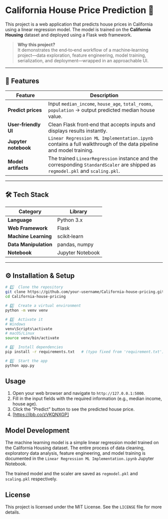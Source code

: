 # California House Price Prediction 🚀

This project is a web application that predicts house prices in California using a linear regression model. The model is trained on the **California Housing** dataset and deployed using a Flask web framework.


> **Why this project?**  
> It demonstrates the end‑to‑end workflow of a machine‑learning project—data exploration, feature engineering, model training, serialization, and deployment—wrapped in an approachable UI.

---

## 📌 Features

| Feature | Description |
|---------|-------------|
| **Predict prices** | Input `median_income`, `house_age`, `total_rooms`, `population` → output predicted median house value. |
| **User‑friendly UI** | Clean Flask front‑end that accepts inputs and displays results instantly. |
| **Jupyter notebook** | `Linear Regression ML Implementation.ipynb` contains a full walkthrough of the data pipeline and model training. |
| **Model artifacts** | The trained `LinearRegression` instance and the corresponding `StandardScaler` are shipped as `regmodel.pkl` and `scaling.pkl`. |

---

## 🛠️ Tech Stack

| Category | Library |
|----------|---------|
| **Language** | Python 3.x |
| **Web Framework** | Flask |
| **Machine Learning** | scikit‑learn |
| **Data Manipulation** | pandas, numpy |
| **Notebook** | Jupyter Notebook |

---

## ⚙️ Installation & Setup

```bash
# 1️⃣  Clone the repository
git clone https://github.com/your-username/California-house-pricing.git
cd California-house-pricing

# 2️⃣  Create a virtual environment
python -m venv venv

# 3️⃣  Activate it
# Windows
venv\Scripts\activate
# macOS/Linux
source venv/bin/activate

# 4️⃣  Install dependencies
pip install -r requirements.txt   # (typo fixed from 'requirement.txt')

# 5️⃣  Start the app
python app.py
```

## Usage

1.  Open your web browser and navigate to `http://127.0.0.1:5000`.
2.  Fill in the input fields with the required information (e.g., median income, house age).
3.  Click the "Predict" button to see the predicted house price.
4.  [https://ibb.co/zVKQNXGP]

## Model Development

The machine learning model is a simple linear regression model trained on the California Housing dataset. The entire process of data cleaning, exploratory data analysis, feature engineering, and model training is documented in the `Linear Regression ML Implementation.ipynb` Jupyter Notebook.

The trained model and the scaler are saved as `regmodel.pkl` and `scaling.pkl` respectively.

## License

This project is licensed under the MIT License. See the `LICENSE` file for more details.
